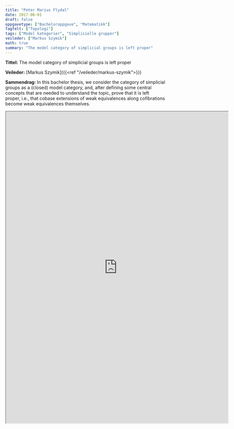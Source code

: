 ```yaml
---
title: "Peter Marius Flydal"
date: 2017-06-01
draft: false
oppgavetype: ["Bacheloroppgave", "Matematikk"]
fagfelt: ["Topologi"]
tags: ["Model kategorier", "Simplisielle grupper"]
veileder: ["Markus Szymik"]
math: true
summary: "The model category of simplicial groups is left proper"
---
```


**Tittel:**  The model category of simplicial groups is left proper

**Veileder:** [Markus Szymik]({{<ref "/veileder/markus-szymik">}})

**Sammendrag:** In this bachelor thesis, we consider the category of simplicial groups as a (closed) model category, and, after defining some central concepts that are needed to understand the topic, prove that it is left proper, i.e., that cobase extensions of weak equivalences along cofibrations become weak equivalences themselves.


<iframe src="https://drive.google.com/file/d/1as3LP-N085QdgB81SK7YjCKXXvmK0G7u/preview" width="700" height="980" allow="autoplay"></iframe>

